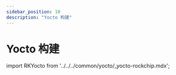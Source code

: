 ```yaml
---
sidebar_position: 10
description: "Yocto 构建"
---
```


# Yocto 构建

import RKYocto from '../../../common/yocto/\_yocto-rockchip.mdx';

<RKYocto />

